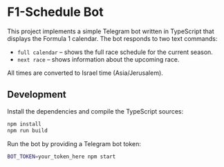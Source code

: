 # F1-Schedule Bot

This project implements a simple Telegram bot written in TypeScript that
displays the Formula 1 calendar. The bot responds to two text commands:

* `full calendar` – shows the full race schedule for the current season.
* `next race` – shows information about the upcoming race.

All times are converted to Israel time (Asia/Jerusalem).

## Development

Install the dependencies and compile the TypeScript sources:

```bash
npm install
npm run build
```

Run the bot by providing a Telegram bot token:

```bash
BOT_TOKEN=your_token_here npm start
```
